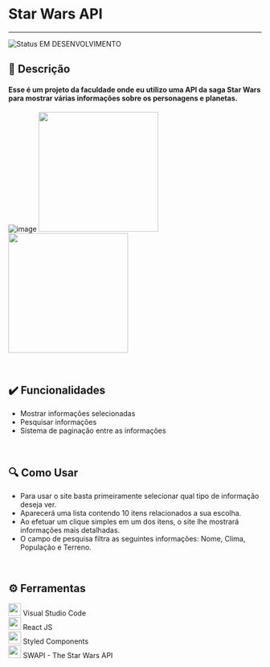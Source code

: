 # Star Wars API

<hr>

![Status EM DESENVOLVIMENTO](https://user-images.githubusercontent.com/71471494/168901198-9943144f-7e70-4564-8227-d3aae8a8ab52.png)

## 📑 Descrição
<h4> Esse é um projeto da faculdade onde eu utilizo uma API da saga Star Wars para mostrar várias informações sobre os personagens e planetas. </h4>

![image](https://user-images.githubusercontent.com/71471494/168901003-9d322b52-5fc5-4b39-b481-e339003313fc.png)
<img height="238em" src="https://user-images.githubusercontent.com/71471494/168905100-ae885da5-8466-4d33-9260-4b506906f909.png">
<img height="238em" src="https://user-images.githubusercontent.com/71471494/168905382-5510b2e1-c610-4745-b913-04356f22c9f6.png">


<br>

## ✔️ Funcionalidades
<ul>
  <li> Mostrar informações selecionadas </li>
  <li> Pesquisar informações </li>
  <li> Sistema de paginação entre as informações </li>
</ul>

<br>

## 🔍 Como Usar
<ul>
  <li> Para usar o site basta primeiramente selecionar qual tipo de informação deseja ver. </li>
  <li> Aparecerá uma lista contendo 10 itens relacionados a sua escolha.</li>
  <li> Ao efetuar um clique simples em um dos itens, o site lhe mostrará informações mais detalhadas.</li>
  <li> O campo de pesquisa filtra as seguintes informações: Nome, Clima, População e Terreno.</li>
</ul>

<br>

## ⚙️ Ferramentas

[<img src="https://upload.wikimedia.org/wikipedia/commons/9/9a/Visual_Studio_Code_1.35_icon.svg" width="25em">](https://code.visualstudio.com) Visual Studio Code
<br>
[<img src="https://upload.wikimedia.org/wikipedia/commons/a/a7/React-icon.svg" width="25em">](https://pt-br.reactjs.org) React JS
<br>
[<img src="https://avatars.githubusercontent.com/u/20658825?s=200&v=4" width="25em">](https://styled-components.com/) Styled Components
<br>
[<img src="https://user-images.githubusercontent.com/71471494/168906256-ecffeb79-4989-49ff-90db-087c5d2ad878.png" width="25em">](https://swapi.dev) SWAPI - The Star Wars API
